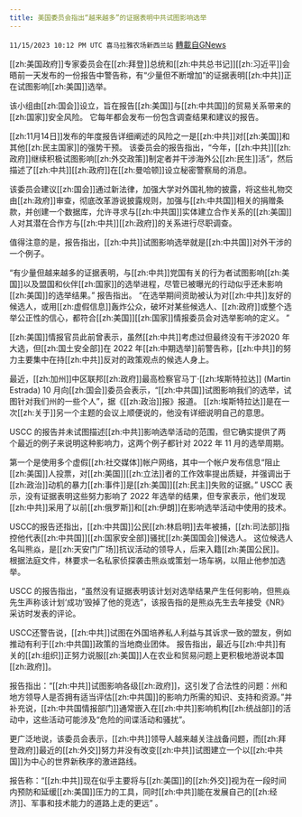 ```yaml
---
title: 美国委员会指出“越来越多”的证据表明中共试图影响选举
---
```

`11/15/2023 10:12 PM UTC 喜马拉雅农场新西兰站` [轉載自GNews](https://gnews.org/articles/1981003)


[[zh:美国政府]]专家委员会在[[zh:拜登]]总统和[[zh:中共总书记]][[zh:习近平]]会晤前一天发布的一份报告中警告称，有“少量但不断增加”的证据表明[[zh:中共]]正在试图影响[[zh:美国]]选举。 

  
该小组由[[zh:国会]]设立，旨在报告[[zh:美国]]与[[zh:中共国]]的贸易关系带来的[[zh:国家]]安全风险。 它每年都会发布一份包含调查结果和建议的报告。 

  
[[zh:11月14日]]发布的年度报告详细阐述的风险之一是[[zh:中共]]对[[zh:美国]]和其他[[zh:民主国家]]的强势干预。 该委员会的报告指出，“今年，[[zh:中共]][[zh:政府]]继续积极试图影响[[zh:外交政策]]制定者并干涉海外公[[zh:民生]]活”，然后描述了[[zh:中共]][[zh:政府]]在[[zh:曼哈顿]]设立秘密警察局的消息。 

  
该委员会建议[[zh:国会]]通过新法律，加强大学对外国礼物的披露，将这些礼物交由[[zh:政府]]审查，彻底改革游说披露规则，加强与[[zh:中共国]]相关的捐赠条款，并创建一个数据库，允许寻求与[[zh:中共国]]实体建立合作关系的[[zh:美国]]人对其潜在合作方与[[zh:中共]][[zh:政府]]的关系进行尽职调查。 

  
值得注意的是，报告指出，[[zh:中共]]试图影响选举就是[[zh:中共国]]对外干涉的一个例子。 

  
“有少量但越来越多的证据表明，与[[zh:中共]]党国有关的行为者试图影响[[zh:美国]]以及盟国和伙伴[[zh:国家]]的选举进程，尽管已被曝光的行动似乎还未影响[[zh:美国]]的选举结果。” 报告指出。 “在选举期间资助被认为对[[zh:中共]]友好的候选人，或用[[zh:虚假信息]]轰炸公众，破坏对某些候选人、[[zh:政府]]或整个选举公正性的信心，都符合[[zh:美国]][[zh:国家]]情报委员会对选举影响的定义。 ” 

  
[[zh:美国]]情报官员此前曾表示，虽然[[zh:中共]]考虑过但最终没有干涉2020 年大选，但[[zh:国土安全部]]在 2022 年[[zh:中期选举]]前警告称，[[zh:中共]]的努力主要集中在持[[zh:中共]]反对的政策观点的候选人身上。 

  
最近，[[zh:加州]]中区联邦[[zh:政府]]最高检察官马丁·[[zh:埃斯特拉达]] (Martin Estrada) 10 月向[[zh:国会]]委员会表示，“[[zh:中共国]]试图影响我们的选举，试图针对我们州的一些个人”，据《[[zh:政治]]报》报道。 [[zh:埃斯特拉达]]是在一次[[zh:关于]]另一个主题的会议上顺便说的，他没有详细说明自己的意思。 

  
USCC 的报告并未试图描述[[zh:中共]]影响选举活动的范围，但它确实提供了两个最近的例子来说明这种影响力，这两个例子都针对 2022 年 11 月的选举周期。 

  
第一个是使用多个虚假[[zh:社交媒体]]帐户网络，其中一个帐户发布信息“阻止[[zh:美国]]人投票，对[[zh:美国]][[zh:立法]]者的工作效率提出质疑，并强调出于[[zh:政治]]动机的暴力[[zh:事件]]是[[zh:美国]][[zh:民主]]失败的证据。” USCC 表示，没有证据表明这些努力影响了 2022 年选举的结果，但专家表示，他们发现[[zh:中共]]采用了以前[[zh:俄罗斯]]和[[zh:伊朗]]在影响选举活动中使用的技术。 


USCC的报告还指出，[[zh:中共国]]公民[[zh:林启明]]去年被捕，[[zh:司法部]]指控他代表[[zh:中共国]][[zh:国家安全部]]骚扰[[zh:美国国会]]候选人。 这位候选人名叫熊焱，是[[zh:天安门广场]]抗议活动的领导人，后来入籍[[zh:美国公民]]。 根据法庭文件，林要求一名私家侦探袭击熊焱或策划一场车祸，以阻止他参加选举。 

  
USCC 的报告指出，“虽然没有证据表明该计划对选举结果产生任何影响，但熊焱先生声称该计划‘成功’毁掉了他的竞选”，该报告指的是熊焱先生去年接受《NR》采访时发表的评论。 

  
USCC还警告说，[[zh:中共]]试图在外国培养私人利益与其诉求一致的盟友，例如推动有利于[[zh:中共国]]政策的当地商业团体。 报告指出，最近与[[zh:中共]]有关的[[zh:组织]]正努力说服[[zh:美国]]人在农业和贸易问题上更积极地游说本国[[zh:政府]]。 

  
报告指出：“[[zh:中共]]试图影响各级[[zh:政府]]，这引发了合法性的问题：州和地方领导人是否拥有适当评估[[zh:中共国]]的影响力所需的知识、支持和资源。”并补充说，[[zh:中共国情报部门]]通常嵌入在[[zh:中共]]影响机构[[zh:统战部]]的活动中，这些活动可能涉及“危险的间谍活动和骚扰”。 

  
更广泛地说，该委员会表示，[[zh:中共]]领导人越来越关注战备问题，而[[zh:拜登政府]]最近的[[zh:外交]]努力并没有改变[[zh:中共]]试图建立一个以[[zh:中共国]]为中心的世界新秩序的激进路线。 

  

报告称：“[[zh:中共]]现在似乎主要将与[[zh:美国]]的[[zh:外交]]视为在一段时间内预防和延缓[[zh:美国]]压力的工具，同时[[zh:中共]]能在发展自己的[[zh:经济]]、军事和技术能力的道路上走的更远” 。
